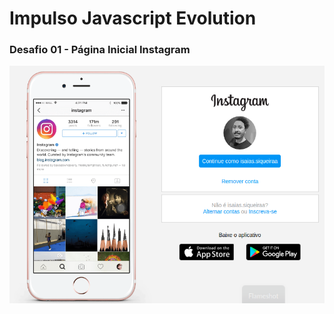 # Impulso Javascript Evolution

<h3>Desafio 01 - Página Inicial Instagram</h3>
</b>
<img src=https://raw.githubusercontent.com/siqueira91/Impulso-Javascript-Evolution-DIO/main/01-desafio01.png  height="380">
